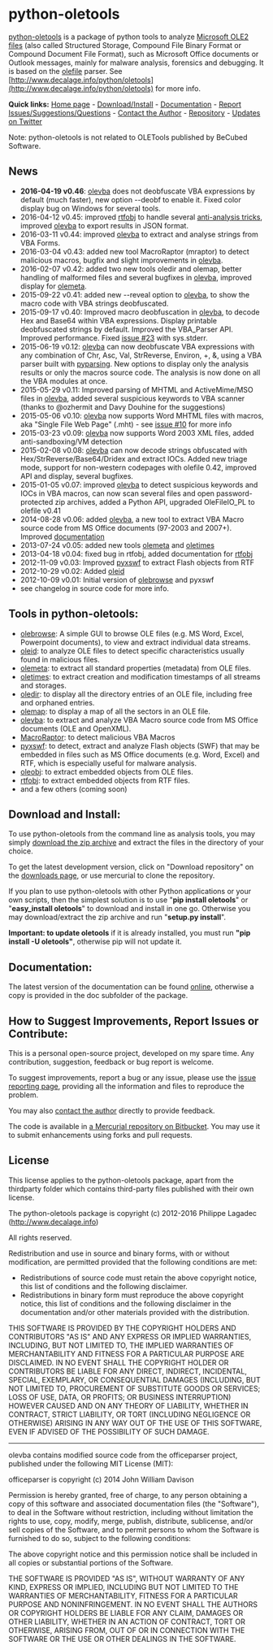 python-oletools
===============

[python-oletools](http://www.decalage.info/python/oletools) is a package of python tools to analyze 
[Microsoft OLE2 files](http://en.wikipedia.org/wiki/Compound_File_Binary_Format) 
(also called Structured Storage, Compound File Binary Format or Compound Document File Format), 
such as Microsoft Office documents or Outlook messages, mainly for malware analysis, forensics and debugging. 
It is based on the [olefile](http://www.decalage.info/olefile) parser. 
See [http://www.decalage.info/python/oletools](http://www.decalage.info/python/oletools) for more info.  

**Quick links:** 
[Home page](http://www.decalage.info/python/oletools) - 
[Download/Install](https://bitbucket.org/decalage/oletools/wiki/Install) - 
[Documentation](https://bitbucket.org/decalage/oletools/wiki) - 
[Report Issues/Suggestions/Questions](https://bitbucket.org/decalage/oletools/issues?status=new&status=open) - 
[Contact the Author](http://decalage.info/contact) - 
[Repository](https://bitbucket.org/decalage/oletools) - 
[Updates on Twitter](https://twitter.com/decalage2)

Note: python-oletools is not related to OLETools published by BeCubed Software.

News
----

- **2016-04-19 v0.46**: [olevba](https://bitbucket.org/decalage/oletools/wiki/olevba)
does not deobfuscate VBA expressions by default (much faster), new option --deobf
to enable it. Fixed color display bug on Windows for several tools.
- 2016-04-12 v0.45: improved [rtfobj](https://bitbucket.org/decalage/oletools/wiki/rtfobj)
to handle several [anti-analysis tricks](http://www.decalage.info/rtf_tricks),
improved [olevba](https://bitbucket.org/decalage/oletools/wiki/olevba)
to export results in JSON format.
- 2016-03-11 v0.44: improved [olevba](https://bitbucket.org/decalage/oletools/wiki/olevba)
to extract and analyse strings from VBA Forms.
- 2016-03-04 v0.43: added new tool MacroRaptor (mraptor) to detect malicious macros, bugfix
and slight improvements in [olevba](https://bitbucket.org/decalage/oletools/wiki/olevba).
- 2016-02-07 v0.42: added two new tools oledir and olemap, better handling of malformed
files and several bugfixes in [olevba](https://bitbucket.org/decalage/oletools/wiki/olevba),
improved display for [olemeta](https://bitbucket.org/decalage/oletools/wiki/olemeta).
- 2015-09-22 v0.41: added new --reveal option to [olevba](https://bitbucket.org/decalage/oletools/wiki/olevba),
to show the macro code with VBA strings deobfuscated.
- 2015-09-17 v0.40: Improved macro deobfuscation in [olevba](https://bitbucket.org/decalage/oletools/wiki/olevba),
to decode Hex and Base64 within VBA expressions. Display printable deobfuscated strings by 
default. Improved the VBA_Parser API. Improved performance. 
Fixed [issue #23](https://bitbucket.org/decalage/oletools/issue/23) with sys.stderr.
- 2015-06-19 v0.12: [olevba](https://bitbucket.org/decalage/oletools/wiki/olevba) can now deobfuscate VBA 
expressions with any combination of Chr, Asc, Val, StrReverse, Environ, +, &, using a VBA parser built with
[pyparsing](http://pyparsing.wikispaces.com). New options to display only the analysis results or only the macros source code. 
The analysis is now done on all the VBA modules at once.
- 2015-05-29 v0.11: Improved parsing of MHTML and ActiveMime/MSO files in 
[olevba](https://bitbucket.org/decalage/oletools/wiki/olevba), added several suspicious keywords to VBA scanner
(thanks to @ozhermit and Davy Douhine for the suggestions) 
- 2015-05-06 v0.10: [olevba](https://bitbucket.org/decalage/oletools/wiki/olevba) now supports Word MHTML files
with macros, aka "Single File Web Page" (.mht) - see [issue #10](https://bitbucket.org/decalage/oletools/issue/10) for more info
- 2015-03-23 v0.09: [olevba](https://bitbucket.org/decalage/oletools/wiki/olevba) now supports Word 2003 XML files,
added anti-sandboxing/VM detection
- 2015-02-08 v0.08: [olevba](https://bitbucket.org/decalage/oletools/wiki/olevba) can now decode strings 
obfuscated with Hex/StrReverse/Base64/Dridex and extract IOCs. Added new triage mode, support for non-western
codepages with olefile 0.42, improved API and display, several bugfixes.
- 2015-01-05 v0.07: improved [olevba](https://bitbucket.org/decalage/oletools/wiki/olevba) to detect suspicious 
keywords and IOCs in VBA macros, can now scan several files and open password-protected zip archives, added a Python API,
upgraded OleFileIO_PL to olefile v0.41
- 2014-08-28 v0.06: added [olevba](https://bitbucket.org/decalage/oletools/wiki/olevba), a new tool to extract VBA Macro 
source code from MS Office documents (97-2003 and 2007+). Improved [documentation](https://bitbucket.org/decalage/oletools/wiki)
- 2013-07-24 v0.05: added new tools [olemeta](https://bitbucket.org/decalage/oletools/wiki/olemeta) and 
[oletimes](https://bitbucket.org/decalage/oletools/wiki/oletimes)
- 2013-04-18 v0.04: fixed bug in rtfobj, added documentation for [rtfobj](https://bitbucket.org/decalage/oletools/wiki/rtfobj)
- 2012-11-09 v0.03: Improved [pyxswf](https://bitbucket.org/decalage/oletools/wiki/pyxswf) to extract Flash objects from RTF
- 2012-10-29 v0.02: Added [oleid](https://bitbucket.org/decalage/oletools/wiki/oleid)
- 2012-10-09 v0.01: Initial version of [olebrowse](https://bitbucket.org/decalage/oletools/wiki/olebrowse) and pyxswf
- see changelog in source code for more info.


Tools in python-oletools:
-------------------------

- [olebrowse](https://bitbucket.org/decalage/oletools/wiki/olebrowse): A simple GUI to browse OLE files (e.g. MS Word, Excel, Powerpoint documents), to
  view and extract individual data streams.
- [oleid](https://bitbucket.org/decalage/oletools/wiki/oleid): to analyze OLE files to detect specific characteristics usually found in malicious files.
- [olemeta](https://bitbucket.org/decalage/oletools/wiki/olemeta): to extract all standard properties (metadata) from OLE files.
- [oletimes](https://bitbucket.org/decalage/oletools/wiki/oletimes): to extract creation and modification timestamps of all streams and storages.
- [oledir](https://bitbucket.org/decalage/oletools/wiki/oledir): to display all the directory entries of an OLE file, including free and orphaned entries.
- [olemap](https://bitbucket.org/decalage/oletools/wiki/olemap): to display a map of all the sectors in an OLE file.
- [olevba](https://bitbucket.org/decalage/oletools/wiki/olevba): to extract and analyze VBA Macro source code from MS Office documents (OLE and OpenXML).
- [MacroRaptor](https://bitbucket.org/decalage/oletools/wiki/mraptor): to detect malicious VBA Macros
- [pyxswf](https://bitbucket.org/decalage/oletools/wiki/pyxswf): to detect, extract and analyze Flash objects (SWF) that may
  be embedded in files such as MS Office documents (e.g. Word, Excel) and RTF,
  which is especially useful for malware analysis.
- [oleobj](https://bitbucket.org/decalage/oletools/wiki/oleobj): to extract embedded objects from OLE files.
- [rtfobj](https://bitbucket.org/decalage/oletools/wiki/rtfobj): to extract embedded objects from RTF files.
- and a few others (coming soon)

Download and Install:
---------------------

To use python-oletools from the command line as analysis tools, you may simply 
[download the zip archive](https://bitbucket.org/decalage/oletools/downloads) 
and extract the files in the directory of your choice.

To get the latest development version, click on "Download repository" on the 
[downloads page](https://bitbucket.org/decalage/oletools/downloads), or use mercurial to clone the repository.

If you plan to use python-oletools with other Python applications or your own scripts, then the simplest solution is to 
use "**pip install oletools**" or "**easy_install oletools**" to download and install in one go. Otherwise you may 
download/extract the zip archive and run "**setup.py install**". 

**Important: to update oletools** if it is already installed, you must run **"pip install -U oletools"**, otherwise pip
will not update it.

Documentation:
--------------

The latest version of the documentation can be found [online](https://bitbucket.org/decalage/oletools/wiki), otherwise 
a copy is provided in the doc subfolder of the package.


How to Suggest Improvements, Report Issues or Contribute:
---------------------------------------------------------

This is a personal open-source project, developed on my spare time. Any contribution, suggestion, feedback or bug 
report is welcome.

To suggest improvements, report a bug or any issue, please use the 
[issue reporting page](https://bitbucket.org/decalage/olefileio_pl/issues?status=new&status=open), providing all the 
information and files to reproduce the problem. 

You may also [contact the author](http://decalage.info/contact) directly to provide feedback.

The code is available in [a Mercurial repository on Bitbucket](https://bitbucket.org/decalage/oletools). You may use it 
to submit enhancements using forks and pull requests.

License
-------

This license applies to the python-oletools package, apart from the thirdparty folder which contains third-party files 
published with their own license.

The python-oletools package is copyright (c) 2012-2016 Philippe Lagadec (http://www.decalage.info)

All rights reserved.

Redistribution and use in source and binary forms, with or without modification,
are permitted provided that the following conditions are met:

 * Redistributions of source code must retain the above copyright notice, this
   list of conditions and the following disclaimer.
 * Redistributions in binary form must reproduce the above copyright notice,
   this list of conditions and the following disclaimer in the documentation
   and/or other materials provided with the distribution.

THIS SOFTWARE IS PROVIDED BY THE COPYRIGHT HOLDERS AND CONTRIBUTORS "AS IS" AND
ANY EXPRESS OR IMPLIED WARRANTIES, INCLUDING, BUT NOT LIMITED TO, THE IMPLIED
WARRANTIES OF MERCHANTABILITY AND FITNESS FOR A PARTICULAR PURPOSE ARE
DISCLAIMED. IN NO EVENT SHALL THE COPYRIGHT HOLDER OR CONTRIBUTORS BE LIABLE
FOR ANY DIRECT, INDIRECT, INCIDENTAL, SPECIAL, EXEMPLARY, OR CONSEQUENTIAL
DAMAGES (INCLUDING, BUT NOT LIMITED TO, PROCUREMENT OF SUBSTITUTE GOODS OR
SERVICES; LOSS OF USE, DATA, OR PROFITS; OR BUSINESS INTERRUPTION) HOWEVER
CAUSED AND ON ANY THEORY OF LIABILITY, WHETHER IN CONTRACT, STRICT LIABILITY,
OR TORT (INCLUDING NEGLIGENCE OR OTHERWISE) ARISING IN ANY WAY OUT OF THE USE
OF THIS SOFTWARE, EVEN IF ADVISED OF THE POSSIBILITY OF SUCH DAMAGE.


----------

olevba contains modified source code from the officeparser project, published
under the following MIT License (MIT):

officeparser is copyright (c) 2014 John William Davison

Permission is hereby granted, free of charge, to any person obtaining a copy
of this software and associated documentation files (the "Software"), to deal
in the Software without restriction, including without limitation the rights
to use, copy, modify, merge, publish, distribute, sublicense, and/or sell
copies of the Software, and to permit persons to whom the Software is
furnished to do so, subject to the following conditions:

The above copyright notice and this permission notice shall be included in all
copies or substantial portions of the Software.

THE SOFTWARE IS PROVIDED "AS IS", WITHOUT WARRANTY OF ANY KIND, EXPRESS OR
IMPLIED, INCLUDING BUT NOT LIMITED TO THE WARRANTIES OF MERCHANTABILITY,
FITNESS FOR A PARTICULAR PURPOSE AND NONINFRINGEMENT. IN NO EVENT SHALL THE
AUTHORS OR COPYRIGHT HOLDERS BE LIABLE FOR ANY CLAIM, DAMAGES OR OTHER
LIABILITY, WHETHER IN AN ACTION OF CONTRACT, TORT OR OTHERWISE, ARISING FROM,
OUT OF OR IN CONNECTION WITH THE SOFTWARE OR THE USE OR OTHER DEALINGS IN THE
SOFTWARE.
